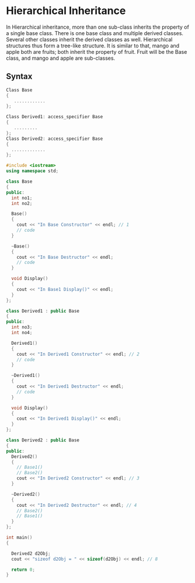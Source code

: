 # Hierarchical Inheritance

In Hierarchical inheritance, more than one sub-class inherits the property of a single base class. There is one base class and multiple derived classes. Several other classes inherit the derived classes as well. Hierarchical structures thus form a tree-like structure. It is similar to that, mango and apple both are fruits; both inherit the property of fruit. Fruit will be the Base class, and mango and apple are sub-classes. 


## Syntax
```cpp
Class Base 
{  
   ............  
};  

Class Derived1: access_specifier Base
{  
   .........  
};  
Class Derived2: access_specifier Base 
{  
  ............. 
};
```   

```cpp
#include <iostream>
using namespace std;

class Base
{
public:
  int no1;
  int no2;

  Base()
  {
    cout << "In Base Constructor" << endl; // 1
    // code
  }

  ~Base()
  {
    cout << "In Base Destructor" << endl;
    // code
  }

  void Display()
  {
    cout << "In Base1 Display()" << endl;
  }
};

class Derived1 : public Base
{
public:
  int no3;
  int no4;

  Derived1()
  {
    cout << "In Derived1 Constructor" << endl; // 2
    // code
  }

  ~Derived1()
  {
    cout << "In Derived1 Destructor" << endl;
    // code
  }

  void Display()
  {
    cout << "In Derived1 Display()" << endl;
  }
};

class Derived2 : public Base
{
public:
  Derived2()
  {
    // Base1()
    // Base2()
    cout << "In Derived2 Constructor" << endl; // 3
  }

  ~Derived2()
  {
    cout << "In Derived2 Destructor" << endl; // 4
    // Base2()
    // Base1()
  }
};

int main()
{

  Derived2 d2Obj;
  cout << "sizeof d2Obj = " << sizeof(d2Obj) << endl; // 8

  return 0;
}
```
